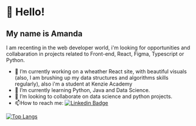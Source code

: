# 👋 Hello!
## My name is Amanda

I am recenting in the web developer world, i'm looking for opportunities and collabaration in projects related to Front-end, React, Figma, Typescript or Python.
- 🔭 I’m currently working on a wheather React site, with beautiful visuals (also, I am brushing up my data structures and algorithms skills regularly), also i'm a student at Kenzie Academy
- 🌱 I’m currently learning Python, Java and Data Science.
- 🤝 I’m looking to collaborate on data science and python projects. 
- :mailbox:How to reach me: [![Linkedin Badge](https://img.shields.io/badge/-kakbar-blue?style=flat&logo=Linkedin&logoColor=white)](https://www.linkedin.com/in/amanda-fullstack/)

[![Top Langs](https://github-readme-stats.vercel.app/api/top-langs/?username=AmandaIsMe-alt&show_icons=true&theme=dracula)](https://github.com/anuraghazra/github-readme-stats)

